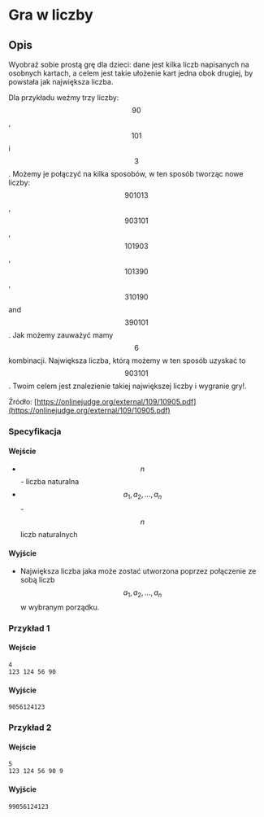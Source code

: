 # Gra w liczby

## Opis

Wyobraź sobie prostą grę dla dzieci: dane jest kilka liczb napisanych na osobnych kartach, a celem jest takie ułożenie kart jedna obok drugiej, by powstała jak największa liczba.

Dla przykładu weźmy trzy liczby: $$90$$, $$101$$ i $$3$$.
Możemy je połączyć na kilka sposobów, w ten sposób tworząc nowe liczby: $$901013$$, $$903101$$, $$101903$$, $$101390$$, $$310190$$ and $$390101$$.
Jak możemy zauważyć mamy $$6$$ kombinacji. Największa liczba, którą możemy w ten sposób uzyskać to $$903101$$. Twoim celem jest znalezienie takiej największej liczby i wygranie gry!.


Źródło: [https://onlinejudge.org/external/109/10905.pdf](https://onlinejudge.org/external/109/10905.pdf)

### Specyfikacja

#### Wejście

* $$n$$ - liczba naturalna
* $$a_1, a_2, ..., a_n$$ - $$n$$ liczb naturalnych

#### Wyjście

* Największa liczba jaka może zostać utworzona poprzez połączenie ze sobą liczb $$a_1, a_2, ..., a_n$$ w wybranym porządku.

### Przykład 1

#### Wejście

```
4
123 124 56 90
```

#### Wyjście

```
9056124123
```

### Przykład 2

#### Wejście

```
5
123 124 56 90 9 
```

#### Wyjście

```
99056124123
```